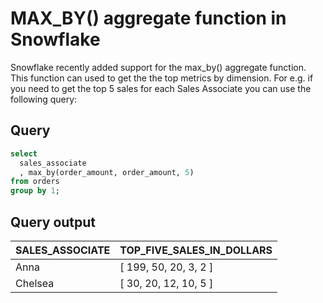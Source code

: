 # MAX_BY() aggregate function in Snowflake
Snowflake recently added support for the max_by() aggregate function. This function can used to get the the top metrics by dimension. For e.g. if you need to get the top 5 sales for each Sales Associate you can use the following query:

## Query

```sql
select 
  sales_associate
  , max_by(order_amount, order_amount, 5)
from orders
group by 1;
```

## Query output

| SALES_ASSOCIATE | TOP_FIVE_SALES_IN_DOLLARS       |
|-----------------|---------------------------------|
| Anna            | [   199,   50,   20,   3,   2 ] |
| Chelsea         | [   30,   20,   12,   10,   5 ] |
